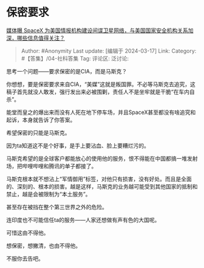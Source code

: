 # 保密要求
[媒体曝 SpaceX 为美国情报机构建设间谍卫星网络，与美国国家安全机构关系加深，哪些信息值得关注？](https://www.zhihu.com/question/648927781/answer/3433551609)

> Author: #Anonymity
> Last update: [编辑于 2024-03-17]
> Link:
> Category: #【答集】/04-社科答集 
> Tag: 
> 评论区:
> 泛讨论:

思考一个问题——要求保密的是CIA，而是马斯克？

你想想，要是保密要求来自CIA，“美媒”这就是叛国罪。不必等马斯克去追究，这稿子首先就没人敢发，强行发出来必被围剿，责任人不是坐牢就是干脆“在车内自杀”。

能堂而皇之的爆出来而没有人死在地下停车场，并且SpaceX甚至都没有啥追究和起诉，本身就告诉了你答案。

希望保密的只能是马斯克。

因为ta知道这不是个好事，是手上要沾血、脸上要糟烂污的。

马斯克希望的是全球客户都能放心的使用他的服务，恨不得能在中国都搞一堆发射场，把哔哩哔哩和腾讯的单子都接了。

马斯克根本就不想沾上“军情御用”标签，对他只有损害，没有好处。而且是全面的、深刻的、根本的损害。越是这样，马斯克的业务越可能受到其他国家的抵制和禁止，越是会被限制为“本土服务”。

甚至存在被挡在整个第三世界之外的危险。

连印度也不可能信任ta的服务——人家还想做有声有色的大国呢。

可惜这由不得他。

想保密，想撇清，也由不得他。

不服你去告吧。